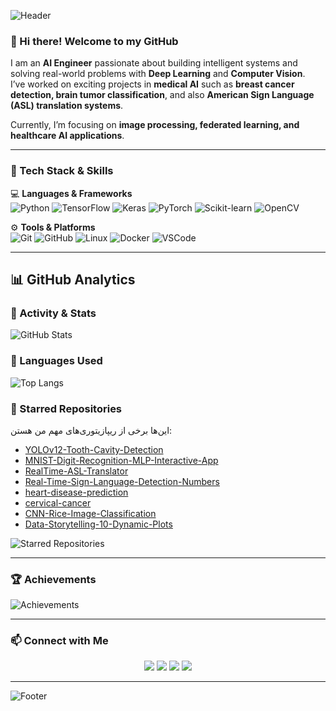 <!-- Header -->
![Header](https://capsule-render.vercel.app/api?type=waving&color=0:FF6F00,100:FF0080&height=220&section=header&text=Danial%20Soleimany%20👨‍💻&fontSize=45&fontColor=fff&animation=fadeIn&fontAlignY=38)

### 👋 Hi there! Welcome to my GitHub

I am an **AI Engineer** passionate about building intelligent systems and solving real-world problems with **Deep Learning** and **Computer Vision**.  
I’ve worked on exciting projects in **medical AI** such as **breast cancer detection, brain tumor classification**, and also **American Sign Language (ASL) translation systems**.  

Currently, I’m focusing on **image processing, federated learning, and healthcare AI applications**.  

---

### 🚀 Tech Stack & Skills
💻 **Languages & Frameworks**  
![Python](https://img.shields.io/badge/Python-3776AB?style=for-the-badge&logo=python&logoColor=white) 
![TensorFlow](https://img.shields.io/badge/TensorFlow-FF6F00?style=for-the-badge&logo=tensorflow&logoColor=white) 
![Keras](https://img.shields.io/badge/Keras-D00000?style=for-the-badge&logo=keras&logoColor=white) 
![PyTorch](https://img.shields.io/badge/PyTorch-EE4C2C?style=for-the-badge&logo=pytorch&logoColor=white) 
![Scikit-learn](https://img.shields.io/badge/Scikit--learn-F7931E?style=for-the-badge&logo=scikit-learn&logoColor=white) 
![OpenCV](https://img.shields.io/badge/OpenCV-5C3EE8?style=for-the-badge&logo=opencv&logoColor=white)  

⚙️ **Tools & Platforms**  
![Git](https://img.shields.io/badge/Git-F05032?style=for-the-badge&logo=git&logoColor=white) 
![GitHub](https://img.shields.io/badge/GitHub-181717?style=for-the-badge&logo=github&logoColor=white) 
![Linux](https://img.shields.io/badge/Linux-FCC624?style=for-the-badge&logo=linux&logoColor=black) 
![Docker](https://img.shields.io/badge/Docker-2496ED?style=for-the-badge&logo=docker&logoColor=white) 
![VSCode](https://img.shields.io/badge/VSCode-007ACC?style=for-the-badge&logo=visual-studio-code&logoColor=white)  

---

## 📊 GitHub Analytics

### 🔹 Activity & Stats
![GitHub Stats](https://github-readme-stats.vercel.app/api?username=DanialSoleimany&show_icons=true&theme=radical)

### 🔹 Languages Used
![Top Langs](https://github-readme-stats.vercel.app/api/top-langs/?username=DanialSoleimany&layout=compact&theme=radical)

### 🔹 Starred Repositories
این‌ها برخی از ریپازیتوری‌های مهم من هستن:

- [YOLOv12-Tooth-Cavity-Detection](https://github.com/DanialSoleimany/YOLOv12-Tooth-Cavity-Detection)  
- [MNIST-Digit-Recognition-MLP-Interactive-App](https://github.com/DanialSoleimany/MNIST-Digit-Recognition-MLP-Interactive-App)  
- [RealTime-ASL-Translator](https://github.com/DanialSoleimany/RealTime-ASL-Translator)  
- [Real-Time-Sign-Language-Detection-Numbers](https://github.com/DanialSoleimany/Real-Time-Sign-Language-Detection-Numbers)  
- [heart-disease-prediction](https://github.com/DanialSoleimany/heart-disease-prediction)  
- [cervical-cancer](https://github.com/DanialSoleimany/cervical-cancer)  
- [CNN-Rice-Image-Classification](https://github.com/DanialSoleimany/CNN-Rice-Image-Classification)  
- [Data-Storytelling-10-Dynamic-Plots](https://github.com/DanialSoleimany/Data-Storytelling-10-Dynamic-Plots)  

![Starred Repositories](assets/starred_repos.png)

---

### 🏆 Achievements
![Achievements](https://github-profile-trophy.vercel.app/?username=DanialSoleimany&theme=radical&no-frame=true&margin-w=10)

---

### 📫 Connect with Me
<p align="center">
  <a href="https://www.linkedin.com/in/danial-soleimany-30abb4220/"><img src="https://img.shields.io/badge/LinkedIn-0077B5?style=for-the-badge&logo=linkedin&logoColor=white"/></a>
  <a href="https://github.com/DanialSoleimany"><img src="https://img.shields.io/badge/GitHub-181717?style=for-the-badge&logo=github&logoColor=white"/></a>
  <a href="https://www.kaggle.com/dankok"><img src="https://img.shields.io/badge/Kaggle-20BEFF?style=for-the-badge&logo=kaggle&logoColor=white"/></a>
  <a href="mailto:danial@arioobarzan.com"><img src="https://img.shields.io/badge/Email-D14836?style=for-the-badge&logo=gmail&logoColor=white"/></a>
</p>

---

<!-- Footer -->
![Footer](https://capsule-render.vercel.app/api?type=waving&color=0:FF0080,100:FF6F00&height=120&section=footer)
